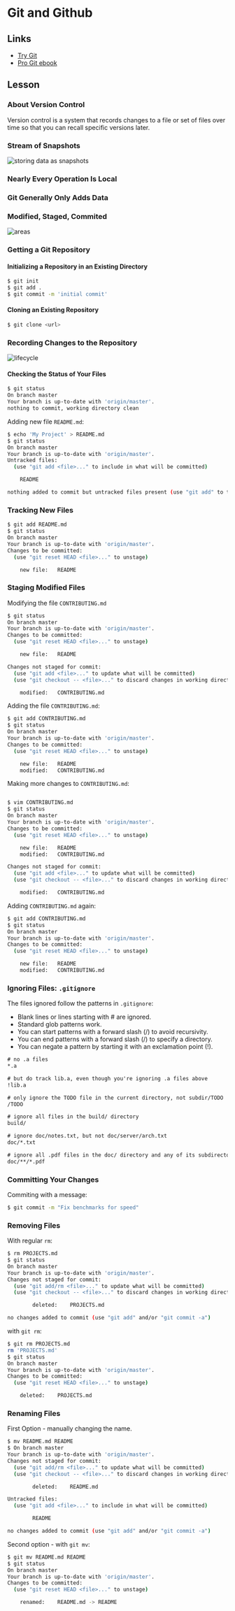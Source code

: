 # Git and Github

## Links

* [Try Git](http://try.github.io)
* [Pro Git ebook](https://git-scm.com/book/en/v2)

## Lesson

### About Version Control

Version control is a system that records changes to a file or set of files over time so that you can recall specific versions later.

### Stream of Snapshots

![storing data as snapshots](assets/snapshots.png)

### Nearly Every Operation Is Local

### Git Generally Only Adds Data

### Modified, Staged, Commited

![areas](assets/areas.png)

### Getting a Git Repository

#### Initializing a Repository in an Existing Directory

```bash
$ git init
$ git add .
$ git commit -m 'initial commit'
```

#### Cloning an Existing Repository

```bash
$ git clone <url>
```

### Recording Changes to the Repository

![lifecycle](assets/lifecycle.png)

#### Checking the Status of Your Files

```bash
$ git status
On branch master
Your branch is up-to-date with 'origin/master'.
nothing to commit, working directory clean
```

Adding new file `README.md`:

```bash
$ echo 'My Project' > README.md
$ git status
On branch master
Your branch is up-to-date with 'origin/master'.
Untracked files:
  (use "git add <file>..." to include in what will be committed)

    README

nothing added to commit but untracked files present (use "git add" to track)
```

### Tracking New Files

```bash
$ git add README.md
$ git status
On branch master
Your branch is up-to-date with 'origin/master'.
Changes to be committed:
  (use "git reset HEAD <file>..." to unstage)

    new file:   README
```

### Staging Modified Files

Modifying the file `CONTRIBUTING.md`

```bash
$ git status
On branch master
Your branch is up-to-date with 'origin/master'.
Changes to be committed:
  (use "git reset HEAD <file>..." to unstage)

    new file:   README

Changes not staged for commit:
  (use "git add <file>..." to update what will be committed)
  (use "git checkout -- <file>..." to discard changes in working directory)

    modified:   CONTRIBUTING.md
```

Adding the file `CONTRIBUTING.md`:

```bash
$ git add CONTRIBUTING.md
$ git status
On branch master
Your branch is up-to-date with 'origin/master'.
Changes to be committed:
  (use "git reset HEAD <file>..." to unstage)

    new file:   README
    modified:   CONTRIBUTING.md
```

Making more changes to  `CONTRIBUTING.md`:

```bash

$ vim CONTRIBUTING.md
$ git status
On branch master
Your branch is up-to-date with 'origin/master'.
Changes to be committed:
  (use "git reset HEAD <file>..." to unstage)

    new file:   README
    modified:   CONTRIBUTING.md

Changes not staged for commit:
  (use "git add <file>..." to update what will be committed)
  (use "git checkout -- <file>..." to discard changes in working directory)

    modified:   CONTRIBUTING.md
```

Adding `CONTRIBUTING.md` again:

```bash
$ git add CONTRIBUTING.md
$ git status
On branch master
Your branch is up-to-date with 'origin/master'.
Changes to be committed:
  (use "git reset HEAD <file>..." to unstage)

    new file:   README
    modified:   CONTRIBUTING.md
```

### Ignoring Files: `.gitignore`

The files ignored follow the patterns in `.gitignore`:

* Blank lines or lines starting with # are ignored.
* Standard glob patterns work.
* You can start patterns with a forward slash (/) to avoid recursivity.
* You can end patterns with a forward slash (/) to specify a directory.
* You can negate a pattern by starting it with an exclamation point (!).

```txt
# no .a files
*.a

# but do track lib.a, even though you're ignoring .a files above
!lib.a

# only ignore the TODO file in the current directory, not subdir/TODO
/TODO

# ignore all files in the build/ directory
build/

# ignore doc/notes.txt, but not doc/server/arch.txt
doc/*.txt

# ignore all .pdf files in the doc/ directory and any of its subdirectories
doc/**/*.pdf
```

### Committing Your Changes

Commiting with a message:

```bash
$ git commit -m "Fix benchmarks for speed"
```

### Removing Files

With regular `rm`:

```bash
$ rm PROJECTS.md
$ git status
On branch master
Your branch is up-to-date with 'origin/master'.
Changes not staged for commit:
  (use "git add/rm <file>..." to update what will be committed)
  (use "git checkout -- <file>..." to discard changes in working directory)

        deleted:    PROJECTS.md

no changes added to commit (use "git add" and/or "git commit -a")
```

with `git rm`:

```bash
$ git rm PROJECTS.md
rm 'PROJECTS.md'
$ git status
On branch master
Your branch is up-to-date with 'origin/master'.
Changes to be committed:
  (use "git reset HEAD <file>..." to unstage)

    deleted:    PROJECTS.md
```

### Renaming Files

First Option - manually changing the name.

```bash
$ mv README.md README
$ On branch master
Your branch is up-to-date with 'origin/master'.
Changes not staged for commit:
  (use "git add/rm <file>..." to update what will be committed)
  (use "git checkout -- <file>..." to discard changes in working directory)

        deleted:    README.md

Untracked files:
  (use "git add <file>..." to include in what will be committed)

        README

no changes added to commit (use "git add" and/or "git commit -a")
```

Second option - with `git mv`:

```bash
$ git mv README.md README
$ git status
On branch master
Your branch is up-to-date with 'origin/master'.
Changes to be committed:
  (use "git reset HEAD <file>..." to unstage)

    renamed:    README.md -> README
```